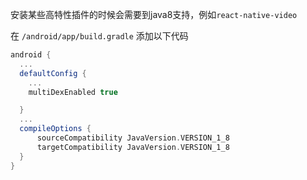 安装某些高特性插件的时候会需要到java8支持，例如`react-native-video`


在 `/android/app/build.gradle` 添加以下代码

```gradle
android {
  ...
  defaultConfig {
    ...
    multiDexEnabled true

  }
  ...
  compileOptions {
      sourceCompatibility JavaVersion.VERSION_1_8
      targetCompatibility JavaVersion.VERSION_1_8
  }
}
```
